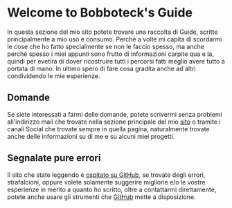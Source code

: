 # Welcome to Bobboteck's Guide

In questa sezione del mio sito potete trovare una raccolta di Guide, scritte principalmente a mio uso e consumo. Perché a volte mi capita di scordarmi le cose che ho fatto specialmente se non le faccio spesso, ma anche perché spesso i miei appunti sono frutto di informazioni carpite qua e la, quindi per evetira di dover ricostruire tutti i percorsi fatti meglio avere tutto a portata di mano. In ultimo spero di fare cosa gradita anche ad altri condividendo le mie esperienze.

## Domande

Se siete interessati a farmi delle domande, potete scrivermi senza problemi all'indirizzo mail che trovate nella sezione principale del mio [sito](http://bobboteck.github.io/) o tramite i canali Social che trovate sempre in quella pagina, naturalmente trovate anche delle informazioni su di me e su alcuni miei progetti.

## Segnalate pure errori
Il sito che state leggendo è [ospitato su GitHub](https://github.com/bobboteck/bobboteck.github.io), se trovate degli errori, strafalcioni, oppure volete solamente suggerire migliorie e/o le vostre esperienze in merito a quanto ho scritto, oltre a contattarmi direttamente, potete anche usare gli strumenti che [GitHub](https://github.com) mette a disposizione.